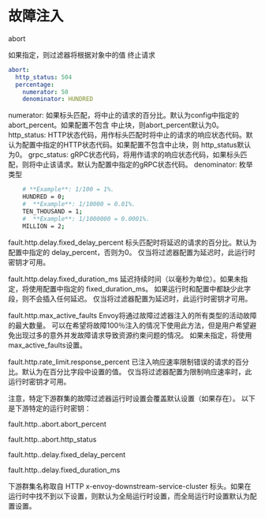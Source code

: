 # 故障注入

abort

如果指定，则过滤器将根据对象中的值 终止请求

```yaml
abort:
  http_status: 504
  percentage:
    numerator: 50
    denominator: HUNDRED
```

numerator: 如果标头匹配，将中止的请求的百分比。默认为config中指定的 abort_percent。如果配置不包含 中止块，则abort_percent默认为0。
http_status: HTTP状态代码，用作标头匹配时将中止的请求的响应状态代码。默认为配置中指定的HTTP状态代码。如果配置不包含中止块，则 http_status默认为0。
grpc_status: gRPC状态代码，将用作请求的响应状态代码，如果标头匹配，则将中止该请求。默认为配置中指定的gRPC状态代码。
denominator: 枚举类型 
```bash
    # **Example**: 1/100 = 1%.
    HUNDRED = 0;
    #  **Example**: 1/10000 = 0.01%.
    TEN_THOUSAND = 1;
    #  **Example**: 1/1000000 = 0.0001%.
    MILLION = 2;
```

fault.http.delay.fixed_delay_percent
标头匹配时将延迟的请求的百分比。默认为配置中指定的 delay_percent，否则为0。
仅当将过滤器配置为延迟时，此运行时密钥才可用。

fault.http.delay.fixed_duration_ms
延迟持续时间（以毫秒为单位）。如果未指定，将使用配置中指定的 fixed_duration_ms。
如果运行时和配置中都缺少此字段，则不会插入任何延迟。
仅当将过滤器配置为延迟时，此运行时密钥才可用。

fault.http.max_active_faults
Envoy将通过故障过滤器注入的所有类型的活动故障的最大数量。
可以在希望将故障100％注入的情况下使用此方法，但是用户希望避免出现过多的意外并发故障请求导致资源约束问题的情况。
如果未指定，将使用max_active_faults设置。

fault.http.rate_limit.response_percent
已注入响应速率限制错误的请求的百分比。默认为在百分比字段中设置的值。
仅当将过滤器配置为限制响应速率时，此运行时密钥才可用。

注意，特定下游群集的故障过滤器运行时设置会覆盖默认设置（如果存在）。
以下是下游特定的运行时密钥：

fault.http.<downstream-cluster>.abort.abort_percent

fault.http.<downstream-cluster>.abort.http_status

fault.http.<downstream-cluster>.delay.fixed_delay_percent

fault.http.<downstream-cluster>.delay.fixed_duration_ms

下游群集名称取自 HTTP x-envoy-downstream-service-cluster 标头。如果在运行时中找不到以下设置，则默认为全局运行时设置，而全局运行时设置默认为配置设置。